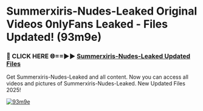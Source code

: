 # Summerxiris-Nudes-Leaked Original Videos 0nlyFans Leaked - Files Updated! (93m9e)

<h3>🔴 CLICK HERE 🌐==►► <a href="https://tinyurl.com/4mcuefdz" rel="nofollow">Summerxiris-Nudes-Leaked Updated Files</a></h3>

Get Summerxiris-Nudes-Leaked and all content. Now you can access all videos and pictures of Summerxiris-Nudes-Leaked. New Updated Files 2025!

[![93m9e](https://i.imgur.com/StAQSOY.gif)](https://tinyurl.com/4mcuefdz)

